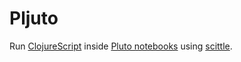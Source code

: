 # Pljuto

Run [ClojureScript](https://clojurescript.org/) inside [Pluto
notebooks](https://github.com/fonsp/Pluto.jl) using
[scittle](https://github.com/borkdude/scittle).
